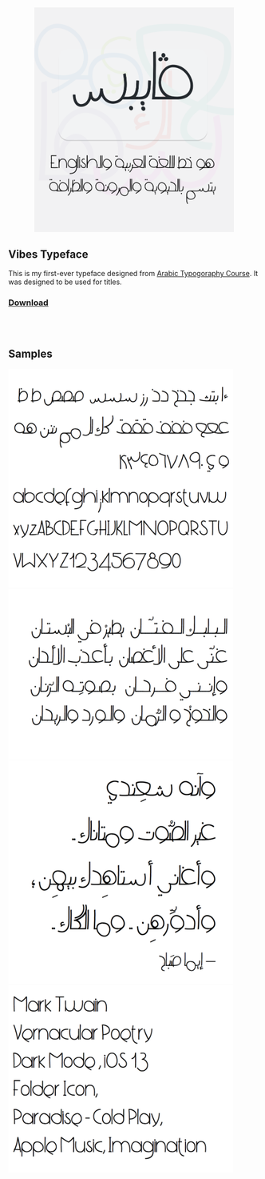<center>
	<img src="art/vibes-poster-white-square-2.png" width="400" alt="Vibes Typeface"/>
</center>


## Vibes Typeface

This is my first-ever typeface designed from [Arabic Typogoraphy Course](http://arabictype.com/courses/course-spring-2019/).
It was designed to be used for titles.

### [Download](https://raw.githubusercontent.com/bluemix/vibes-typeface/master/Vibes-Regular.ttf)


<br><br>
## Samples

<img src="art/alphabets-v1.0.png" width="450" alt="Vibes Typeface Alphabets"/>
<img src="art/البلبل-الفتان-v1.0.png" width="450" alt="Vibes Typeface Arabic Sample"/>
<img src="art/vernacular-poetry-v1.0.png" width="450" alt="Vibes Typeface Vernacular Poetry Sample"/>
<img src="art/en-samples-v1.0.png" width="450" alt="Vibes Typeface English Samples"/>

